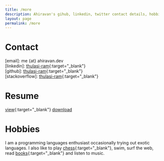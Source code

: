 ```yaml
---
title: /more
description: Ahiravan's gihub, linkedin, twitter contact details, hobbies and resume links
layout: page
permalink: /more
---
```


# Contact

\[email\]: me {at} ahiravan.dev  
\[linkedin\]: [thulasi-ram](https://www.linkedin.com/in/thulasi-ram/){:target="_blank"}  
\[github\]: [thulasi-ram](https://github.com/thulasi-ram){:target="_blank"}  
\[stackoverflow\]: [thulasi-ram](https://stackoverflow.com/users/6323666/thulasi-ram){:target="_blank"}


# Resume
[view](/resume){:target="_blank"}   [download]({{site.resume_google_doc_url}}/export?format=pdf)


# Hobbies
I am a programming languages enthusiast occasionally trying out exotic languages. I also like to play [chess](https://lichess.org/@/thulasi503){:target="_blank"}, swim, surf the web, read [books](https://www.goodreads.com/thulasi-ram){:target="_blank"} and listen to music.
